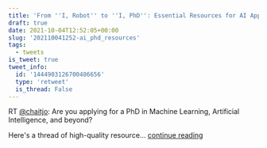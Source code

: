 ```yaml
---
title: 'From ''I, Robot'' to ''I, PhD'': Essential Resources for AI Applicants'
draft: true
date: 2021-10-04T12:52:05+00:00
slug: '202110041252-ai_phd_resources'
tags:
  - tweets
is_tweet: true
tweet_info:
  id: '1444903126700486656'
  type: 'retweet'
  is_thread: False
---
```




RT [@chaitjo](https://x.com/chaitjo): Are you applying for a PhD in Machine Learning, Artificial Intelligence, and beyond?

Here's a thread of high-quality resource… [continue reading](https://x.com/sytelus/status/1444903126700486656)
